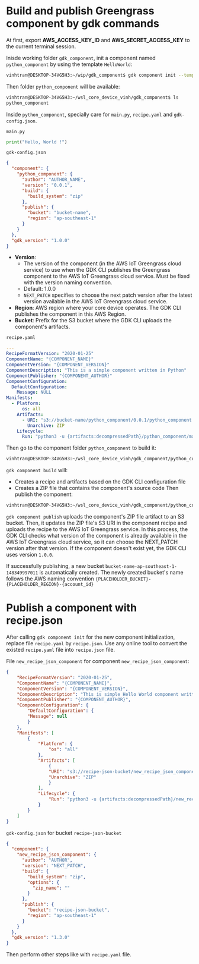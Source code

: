 # Build and publish Greengrass component by gdk commands

At first, export **AWS_ACCESS_KEY_ID** and **AWS_SECRET_ACCESS_KEY** to the current terminal session.

Inisde working folder ``gdk_component``, init a component named ``python_component`` by using the template ``HelloWorld``:

```sh
vinhtran@DESKTOP-34VG5H3:~/wip/gdk_component$ gdk component init --template HelloWorld --language python -n python_component
```
Then folder ``python_component`` will be available:
```sh
vinhtran@DESKTOP-34VG5H3:~/wsl_core_device_vinh/gdk_component$ ls
python_component
```

Inside ``python_component``, specially care for ``main.py``, ``recipe.yaml`` and ``gdk-config.json``.

``main.py``
```py
print("Hello, World !")
```
``gdk-config.json``

```json
{
  "component": {
    "python_component": {
      "author": "AUTHOR_NAME",
      "version": "0.0.1",
      "build": {
        "build_system": "zip"
      },
      "publish": {
        "bucket": "bucket-name",
        "region": "ap-southeast-1"
      }
    }
  },
  "gdk_version": "1.0.0"
}
```
* **Version**: 
  *	The version of the component (in the AWS IoT Greengrass cloud service) to use when the GDK CLI publishes the Greengrass component to the AWS IoT Greengrass cloud service. Must be fixed with the version naming convention.
  *	Default: 1.0.0
  *	``NEXT_PATCH`` specifies to choose the next patch version after the latest version available in the AWS IoT Greengrass cloud service.
* **Region**:	AWS region where your core device operates. The GDK CLI publishes the component in this AWS Region.
* **Bucket**:	Prefix for the S3 bucket where the GDK CLI uploads the component's artifacts.

``recipe.yaml``
```yaml
---
RecipeFormatVersion: "2020-01-25"
ComponentName: "{COMPONENT_NAME}"
ComponentVersion: "{COMPONENT_VERSION}"
ComponentDescription: "This is a simple component written in Python"
ComponentPublisher: "{COMPONENT_AUTHOR}"
ComponentConfiguration:
  DefaultConfiguration:
    Message: NULL
Manifests:
  - Platform:
      os: all
    Artifacts:
      - URI: "s3://bucket-name/python_component/0.0.1/python_component.zip"
        Unarchive: ZIP
    Lifecycle:
      Run: "python3 -u {artifacts:decompressedPath}/python_component/main.py {configuration:/Message}"
```
Then go to the component folder ``python_component`` to build it:

```sh
vinhtran@DESKTOP-34VG5H3:~/wsl_core_device_vinh/gdk_component/python_component$ gdk component build
```
``gdk component build`` will:
* Creates a recipe and artifacts based on the GDK CLI configuration file
* Creates a ZIP file that contains the component's source code
Then publish the component:

```sh
vinhtran@DESKTOP-34VG5H3:~/wsl_core_device_vinh/gdk_component/python_component$ gdk component publish
```

``gdk component publish`` uploads the component's ZIP file artifact to an S3 bucket. Then, it updates the ZIP file's S3 URI in the component recipe and uploads the recipe to the AWS IoT Greengrass service. In this process, the GDK CLI checks what version of the component is already available in the AWS IoT Greengrass cloud service, so it can choose the NEXT_PATCH version after that version. If the component doesn't exist yet, the GDK CLI uses version ``1.0.0``.

If successfully publishing, a new bucket ``bucket-name-ap-southeast-1-148349997011`` is automatically created. The newly created bucket's name follows the AWS naming convention ``{PLACEHOLDER_BUCKET}-{PLACEHOLDER_REGION}-{account_id}``
# Publish a component with recipe.json

After calling ``gdk component init`` for the new component initialization, replace file ``recipe.yaml`` by ``recipe.json``. Use any online tool to convert the existed ``recipe.yaml`` file into ``recipe.json`` file.

File ``new_recipe_json_component`` for component ``new_recipe_json_component``:
```json
{
	"RecipeFormatVersion": "2020-01-25",
	"ComponentName": "{COMPONENT_NAME}",
	"ComponentVersion": "{COMPONENT_VERSION}",
	"ComponentDescription": "This is simple Hello World component written in Python.",
	"ComponentPublisher": "{COMPONENT_AUTHOR}",
	"ComponentConfiguration": {
		"DefaultConfiguration": {
		"Message": null
		}
	},
  	"Manifests": [
		{
			"Platform": {
				"os": "all"
			},
			"Artifacts": [
				{
				"URI": "s3://recipe-json-bucket/new_recipe_json_component/0.0.1/new_recipe_json_component.zip",
				"Unarchive": "ZIP"
				}
			],
			"Lifecycle": {
				"Run": "python3 -u {artifacts:decompressedPath}/new_recipe_json_component/main.py"
			}
		}
	]
}
```
``gdk-config.json`` for bucket ``recipe-json-bucket``
```json
{
  "component": {
    "new_recipe_json_component": {
      "author": "AUTHOR",
      "version": "NEXT_PATCH",
      "build": {
        "build_system": "zip",
        "options": {
          "zip_name": ""
        }
      },
      "publish": {
        "bucket": "recipe-json-bucket",
        "region": "ap-southeast-1"
      }
    }
  },
  "gdk_version": "1.3.0"
}
```
Then perform other steps like with ``recipe.yaml`` file.
